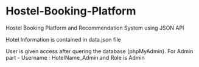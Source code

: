# Hostel-Booking-Platform
Hostel Booking Platform and Recommendation System using JSON API

Hotel Information is contained in data.json file

User is given access after quering the database (phpMyAdmin).
For Admin part - Username : HotelName_Admin and Role is Admin
